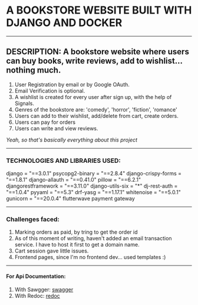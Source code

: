 # A BOOKSTORE WEBSITE BUILT WITH DJANGO AND DOCKER

---

## DESCRIPTION: A bookstore website where users can buy books, write reviews, add to wishlist... nothing much.
1. User Registration by email or by Google OAuth.
2. Email Verification is optional.
3. A wishlist is created for every user after sign up, with the help of Signals.
3. Genres of the bookstore are: 'comedy', 'horror', 'fiction', 'romance'
4. Users can add to their wishlist, add/delete from cart, create orders.
5. Users can pay for orders
6. Users can write and view reviews.

_Yeah, so that's basically everything about this project_

***

### TECHNOLOGIES AND LIBRARIES USED:

django = "==3.0.1"
psycopg2-binary = "==2.8.4"
django-crispy-forms = "==1.8.1"
django-allauth = "==0.41.0"
pillow = "==6.2.1"
djangorestframework = "==3.11.0"
django-utils-six = "*"
dj-rest-auth = "==1.0.4"
pyyaml = "==5.3"
drf-yasg = "==1.17.1"
whitenoise = "==5.0.1"
gunicorn = "==20.0.4"
flutterwave payment gateway

***
### Challenges faced:
1. Marking orders as paid, by tring to get the order id
2. As of this moment of writing, haven't added an email transaction service. I have to host it first to get a domain name.
3. Cart session gave little issues.
4. Frontend pages, since I'm no frontend dev... used templates :)


***



#### For Api Documentation:
1. With Sawgger:  [swagger](swagger/doc/)
2. With Redoc: [redoc](redoc/doc/)


